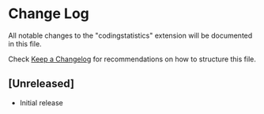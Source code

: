 # Change Log

All notable changes to the "codingstatistics" extension will be documented in this file.

Check [Keep a Changelog](http://keepachangelog.com/) for recommendations on how to structure this file.

## [Unreleased]

- Initial release